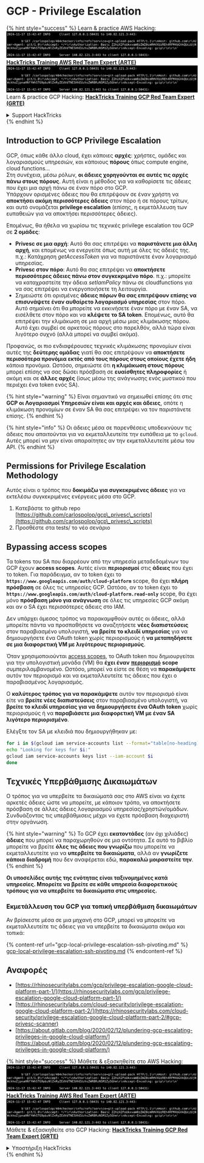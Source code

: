 # GCP - Privilege Escalation

{% hint style="success" %}
Learn & practice AWS Hacking:<img src="../../../.gitbook/assets/image (1).png" alt="" data-size="line">[**HackTricks Training AWS Red Team Expert (ARTE)**](https://training.hacktricks.xyz/courses/arte)<img src="../../../.gitbook/assets/image (1).png" alt="" data-size="line">\
Learn & practice GCP Hacking: <img src="../../../.gitbook/assets/image (2).png" alt="" data-size="line">[**HackTricks Training GCP Red Team Expert (GRTE)**<img src="../../../.gitbook/assets/image (2).png" alt="" data-size="line">](https://training.hacktricks.xyz/courses/grte)

<details>

<summary>Support HackTricks</summary>

* Check the [**subscription plans**](https://github.com/sponsors/carlospolop)!
* **Join the** 💬 [**Discord group**](https://discord.gg/hRep4RUj7f) or the [**telegram group**](https://t.me/peass) or **follow** us on **Twitter** 🐦 [**@hacktricks\_live**](https://twitter.com/hacktricks\_live)**.**
* **Share hacking tricks by submitting PRs to the** [**HackTricks**](https://github.com/carlospolop/hacktricks) and [**HackTricks Cloud**](https://github.com/carlospolop/hacktricks-cloud) github repos.

</details>
{% endhint %}

## Introduction to GCP Privilege Escalation <a href="#introduction-to-gcp-privilege-escalation" id="introduction-to-gcp-privilege-escalation"></a>

GCP, όπως κάθε άλλο cloud, έχει κάποιες **αρχές**: χρήστες, ομάδες και λογαριασμούς υπηρεσιών, και κάποιους **πόρους** όπως compute engine, cloud functions…\
Στη συνέχεια, μέσω ρόλων, **οι άδειες χορηγούνται σε αυτές τις αρχές πάνω στους πόρους**. Αυτή είναι η μέθοδος για να καθορίσετε τις άδειες που έχει μια αρχή πάνω σε έναν πόρο στο GCP.\
Υπάρχουν ορισμένες άδειες που θα επιτρέψουν σε έναν χρήστη να **αποκτήσει ακόμη περισσότερες άδειες** στον πόρο ή σε πόρους τρίτων, και αυτό ονομάζεται **privilege escalation** (επίσης, η εκμετάλλευση των ευπαθειών για να αποκτήσει περισσότερες άδειες).

Επομένως, θα ήθελα να χωρίσω τις τεχνικές privilege escalation του GCP σε **2 ομάδες**:

* **Privesc σε μια αρχή**: Αυτό θα σας επιτρέψει να **παριστάνετε μια άλλη αρχή**, και επομένως να ενεργείτε όπως αυτή με όλες τις άδειές της. π.χ.: Κατάχρηση _getAccessToken_ για να παριστάνετε έναν λογαριασμό υπηρεσίας.
* **Privesc στον πόρο**: Αυτό θα σας επιτρέψει να **αποκτήσετε περισσότερες άδειες πάνω στον συγκεκριμένο πόρο**. π.χ.: μπορείτε να καταχραστείτε την άδεια _setIamPolicy_ πάνω σε cloudfunctions για να σας επιτρέψει να ενεργοποιήσετε τη λειτουργία.
* Σημειώστε ότι ορισμένες **άδειες πόρων θα σας επιτρέψουν επίσης να επισυνάψετε έναν αυθαίρετο λογαριασμό υπηρεσίας** στον πόρο. Αυτό σημαίνει ότι θα μπορείτε να εκκινήσετε έναν πόρο με έναν SA, να εισέλθετε στον πόρο και να **κλέψετε το SA token**. Επομένως, αυτό θα επιτρέψει την κλιμάκωση σε μια αρχή μέσω μιας κλιμάκωσης πόρου. Αυτό έχει συμβεί σε αρκετούς πόρους στο παρελθόν, αλλά τώρα είναι λιγότερο συχνό (αλλά μπορεί να συμβεί ακόμα).

Προφανώς, οι πιο ενδιαφέρουσες τεχνικές κλιμάκωσης προνομίων είναι αυτές της **δεύτερης ομάδας** γιατί θα σας επιτρέψουν να **αποκτήσετε περισσότερα προνόμια εκτός από τους πόρους στους οποίους έχετε ήδη** κάποια προνόμια. Ωστόσο, σημειώστε ότι **η κλιμάκωση στους πόρους** μπορεί επίσης να σας δώσει πρόσβαση σε **ευαίσθητες πληροφορίες** ή ακόμη και σε **άλλες αρχές** (ίσως μέσω της ανάγνωσης ενός μυστικού που περιέχει ένα token ενός SA).

{% hint style="warning" %}
Είναι σημαντικό να σημειωθεί επίσης ότι στις **GCP οι Λογαριασμοί Υπηρεσιών είναι και αρχές και άδειες**, οπότε η κλιμάκωση προνομίων σε έναν SA θα σας επιτρέψει να τον παριστάνετε επίσης.
{% endhint %}

{% hint style="info" %}
Οι άδειες μέσα σε παρενθέσεις υποδεικνύουν τις άδειες που απαιτούνται για να εκμεταλλευτείτε την ευπάθεια με το `gcloud`. Αυτές μπορεί να μην είναι απαραίτητες αν την εκμεταλλευτείτε μέσω του API.
{% endhint %}

## Permissions for Privilege Escalation Methodology

Αυτός είναι ο τρόπος που **δοκιμάζω για συγκεκριμένες άδειες** για να εκτελέσω συγκεκριμένες ενέργειες μέσα στο GCP.

1. Κατεβάστε το github repo [https://github.com/carlospolop/gcp\_privesc\_scripts](https://github.com/carlospolop/gcp\_privesc\_scripts)
2. Προσθέστε στα tests/ το νέο σενάριο

## Bypassing access scopes <a href="#bypassing-access-scopes" id="bypassing-access-scopes"></a>

Τα tokens του SA που διαρρέουν από την υπηρεσία μεταδεδομένων του GCP έχουν **access scopes**. Αυτές είναι **περιορισμοί** στις **άδειες** που έχει το token. Για παράδειγμα, αν το token έχει το **`https://www.googleapis.com/auth/cloud-platform`** scope, θα έχει **πλήρη πρόσβαση** σε όλες τις υπηρεσίες GCP. Ωστόσο, αν το token έχει το **`https://www.googleapis.com/auth/cloud-platform.read-only`** scope, θα έχει μόνο **πρόσβαση μόνο για ανάγνωση** σε όλες τις υπηρεσίες GCP ακόμη και αν ο SA έχει περισσότερες άδειες στο IAM.

Δεν υπάρχει άμεσος τρόπος να παρακαμφθούν αυτές οι άδειες, αλλά μπορείτε πάντα να προσπαθήσετε να αναζητήσετε **νέες διαπιστεύσεις** στον παραβιασμένο υπολογιστή, **να βρείτε το κλειδί υπηρεσίας** για να δημιουργήσετε ένα OAuth token χωρίς περιορισμούς ή **να μεταπηδήσετε σε μια διαφορετική VM με λιγότερους περιορισμούς**.

Όταν χρησιμοποιούνται [access scopes](https://cloud.google.com/compute/docs/access/service-accounts#accesscopesiam), το OAuth token που δημιουργείται για την υπολογιστική μονάδα (VM) θα **έχει έναν** [**περιορισμό**](https://oauth.net/2/scope/) **scope** συμπεριλαμβανομένο. Ωστόσο, μπορεί να είστε σε θέση να **παρακάμψετε** αυτόν τον περιορισμό και να εκμεταλλευτείτε τις άδειες που έχει ο παραβιασμένος λογαριασμός.

Ο **καλύτερος τρόπος για να παρακάμψετε** αυτόν τον περιορισμό είναι είτε να **βρείτε νέες διαπιστεύσεις** στον παραβιασμένο υπολογιστή, να **βρείτε το κλειδί υπηρεσίας για να δημιουργήσετε ένα OAuth token** χωρίς περιορισμούς ή να **παραβιάσετε μια διαφορετική VM με έναν SA λιγότερο περιορισμένο**.

Ελέγξτε τον SA με κλειδιά που δημιουργήθηκαν με:
```bash
for i in $(gcloud iam service-accounts list --format="table[no-heading](email)"); do
echo "Looking for keys for $i:"
gcloud iam service-accounts keys list --iam-account $i
done
```
## Τεχνικές Υπερβάθμισης Δικαιωμάτων

Ο τρόπος για να υπερβείτε τα δικαιώματά σας στο AWS είναι να έχετε αρκετές άδειες ώστε να μπορείτε, με κάποιον τρόπο, να αποκτήσετε πρόσβαση σε άλλες άδειες λογαριασμού υπηρεσίας/χρηστών/ομάδων. Συνδυάζοντας τις υπερβάθμισεις μέχρι να έχετε πρόσβαση διαχειριστή στην οργάνωση.

{% hint style="warning" %}
Το GCP έχει **εκατοντάδες** (αν όχι χιλιάδες) **άδειες** που μπορεί να παραχωρηθούν σε μια οντότητα. Σε αυτό το βιβλίο μπορείτε να βρείτε **όλες τις άδειες που γνωρίζω** που μπορείτε να εκμεταλλευτείτε για να **υπερβείτε τα δικαιώματα**, αλλά αν **γνωρίζετε κάποια διαδρομή** που δεν αναφέρεται εδώ, **παρακαλώ μοιραστείτε την**.
{% endhint %}

**Οι υποσελίδες αυτής της ενότητας είναι ταξινομημένες κατά υπηρεσίες. Μπορείτε να βρείτε σε κάθε υπηρεσία διαφορετικούς τρόπους για να υπερβείτε τα δικαιώματα στις υπηρεσίες.**

### Εκμετάλλευση του GCP για τοπική υπερβάθμιση δικαιωμάτων

Αν βρίσκεστε μέσα σε μια μηχανή στο GCP, μπορεί να μπορείτε να εκμεταλλευτείτε τις άδειες για να υπερβείτε τα δικαιώματα ακόμα και τοπικά:

{% content-ref url="gcp-local-privilege-escalation-ssh-pivoting.md" %}
[gcp-local-privilege-escalation-ssh-pivoting.md](gcp-local-privilege-escalation-ssh-pivoting.md)
{% endcontent-ref %}

## Αναφορές

* [https://rhinosecuritylabs.com/gcp/privilege-escalation-google-cloud-platform-part-1/](https://rhinosecuritylabs.com/gcp/privilege-escalation-google-cloud-platform-part-1/)
* [https://rhinosecuritylabs.com/cloud-security/privilege-escalation-google-cloud-platform-part-2/](https://rhinosecuritylabs.com/cloud-security/privilege-escalation-google-cloud-platform-part-2/#gcp-privesc-scanner)
* [https://about.gitlab.com/blog/2020/02/12/plundering-gcp-escalating-privileges-in-google-cloud-platform/](https://about.gitlab.com/blog/2020/02/12/plundering-gcp-escalating-privileges-in-google-cloud-platform/)

{% hint style="success" %}
Μάθετε & εξασκηθείτε στο AWS Hacking:<img src="../../../.gitbook/assets/image (1).png" alt="" data-size="line">[**HackTricks Training AWS Red Team Expert (ARTE)**](https://training.hacktricks.xyz/courses/arte)<img src="../../../.gitbook/assets/image (1).png" alt="" data-size="line">\
Μάθετε & εξασκηθείτε στο GCP Hacking: <img src="../../../.gitbook/assets/image (2).png" alt="" data-size="line">[**HackTricks Training GCP Red Team Expert (GRTE)**<img src="../../../.gitbook/assets/image (2).png" alt="" data-size="line">](https://training.hacktricks.xyz/courses/grte)

<details>

<summary>Υποστήριξη HackTricks</summary>

* Ελέγξτε τα [**σχέδια συνδρομής**](https://github.com/sponsors/carlospolop)!
* **Εγγραφείτε στην** 💬 [**ομάδα Discord**](https://discord.gg/hRep4RUj7f) ή στην [**ομάδα telegram**](https://t.me/peass) ή **ακολουθήστε** μας στο **Twitter** 🐦 [**@hacktricks\_live**](https://twitter.com/hacktricks\_live)**.**
* **Μοιραστείτε κόλπα hacking υποβάλλοντας PRs στα** [**HackTricks**](https://github.com/carlospolop/hacktricks) και [**HackTricks Cloud**](https://github.com/carlospolop/hacktricks-cloud) github repos.

</details>
{% endhint %}
